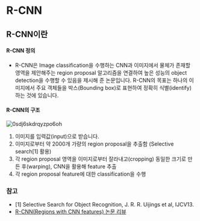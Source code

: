 # R-CNN 

## R-CNN이란

#### R-CNN 정의
  - R-CNN은 Image classification을 수행하는 CNN과 이미지에서 물체가 존재할 영역을 제안해주는 region proposal 알고리즘을 연결하여 높은 성능의 object detection을 수행할 수 있음을 제시해 준 논문입니다. R-CNN의 목표는 하나의 이미지에서 주요 객체들을 박스(Bounding box)로 표현하여 정확히 식별(identify)하는 것에 있습니다.
  
#### R-CNN의 구조
![0sdj6skdrqyzpo6oh](https://user-images.githubusercontent.com/40276516/77990900-7b89c280-735d-11ea-838b-64817fbed988.png)
1. 이미지를 입력값(input)으로 받습니다.
2. 이미지로부터 약 2000개 가량의 region proposal을 추출함 (Selective search[1] 활용) 
3. 각 region proposal 영역을 이미지로부터 잘라내고(cropping) 동일한 크기로 만든 후(warping), CNN을 활용해 feature 추출
4. 각 region proposal feature에 대한 classification을 수행



### 참고
- [1] Selective Search for Object Recognition, J. R. R. Uijings et al, IJCV13.
- [R-CNN(Regions with CNN features) 논문 리뷰](https://jaehyeongan.github.io/2019/10/10/R-CNN/)
